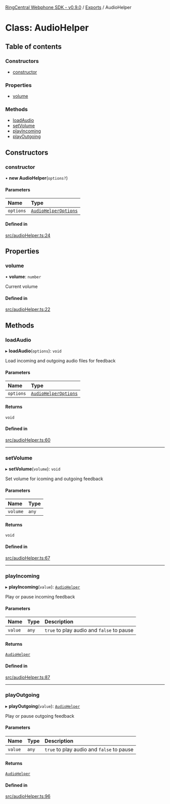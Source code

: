 [RingCentral Webphone SDK - v0.9.0](../README.md) / [Exports](../modules.md) / AudioHelper

# Class: AudioHelper

## Table of contents

### Constructors

- [constructor](AudioHelper.md#constructor)

### Properties

- [volume](AudioHelper.md#volume)

### Methods

- [loadAudio](AudioHelper.md#loadaudio)
- [setVolume](AudioHelper.md#setvolume)
- [playIncoming](AudioHelper.md#playincoming)
- [playOutgoing](AudioHelper.md#playoutgoing)

## Constructors

### constructor

• **new AudioHelper**(`options?`)

#### Parameters

| Name | Type |
| :------ | :------ |
| `options` | [`AudioHelperOptions`](../interfaces/AudioHelperOptions.md) |

#### Defined in

[src/audioHelper.ts:24](https://github.com/nerdchacha/ringcentral-web-phone/blob/ee23853/src/audioHelper.ts#L24)

## Properties

### volume

• **volume**: `number`

Current volume

#### Defined in

[src/audioHelper.ts:22](https://github.com/nerdchacha/ringcentral-web-phone/blob/ee23853/src/audioHelper.ts#L22)

## Methods

### loadAudio

▸ **loadAudio**(`options`): `void`

Load incoming and outgoing audio files for feedback

#### Parameters

| Name | Type |
| :------ | :------ |
| `options` | [`AudioHelperOptions`](../interfaces/AudioHelperOptions.md) |

#### Returns

`void`

#### Defined in

[src/audioHelper.ts:60](https://github.com/nerdchacha/ringcentral-web-phone/blob/ee23853/src/audioHelper.ts#L60)

___

### setVolume

▸ **setVolume**(`volume`): `void`

Set volume for icoming and outgoing feedback

#### Parameters

| Name | Type |
| :------ | :------ |
| `volume` | `any` |

#### Returns

`void`

#### Defined in

[src/audioHelper.ts:67](https://github.com/nerdchacha/ringcentral-web-phone/blob/ee23853/src/audioHelper.ts#L67)

___

### playIncoming

▸ **playIncoming**(`value`): [`AudioHelper`](AudioHelper.md)

Play or pause incoming feedback

#### Parameters

| Name | Type | Description |
| :------ | :------ | :------ |
| `value` | `any` | `true` to play audio and `false` to pause |

#### Returns

[`AudioHelper`](AudioHelper.md)

#### Defined in

[src/audioHelper.ts:87](https://github.com/nerdchacha/ringcentral-web-phone/blob/ee23853/src/audioHelper.ts#L87)

___

### playOutgoing

▸ **playOutgoing**(`value`): [`AudioHelper`](AudioHelper.md)

Play or pause outgoing feedback

#### Parameters

| Name | Type | Description |
| :------ | :------ | :------ |
| `value` | `any` | `true` to play audio and `false` to pause |

#### Returns

[`AudioHelper`](AudioHelper.md)

#### Defined in

[src/audioHelper.ts:96](https://github.com/nerdchacha/ringcentral-web-phone/blob/ee23853/src/audioHelper.ts#L96)
